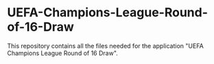 # UEFA-Champions-League-Round-of-16-Draw
This repository contains all the files needed for the application "UEFA Champions League Round of 16 Draw".
